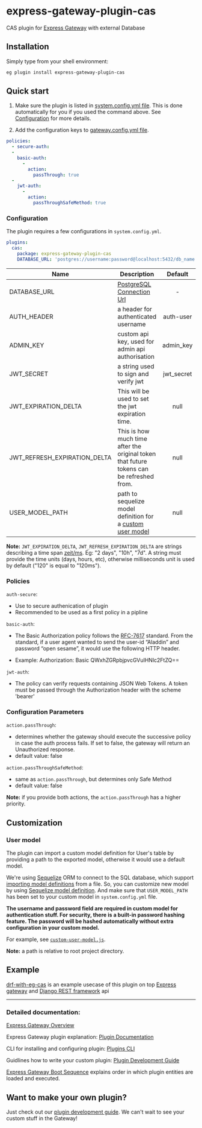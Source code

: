 # express-gateway-plugin-cas

CAS plugin for [Express Gateway](http://www.express-gateway.io/) with external Database

## Installation

Simply type from your shell environment:

```bash
eg plugin install express-gateway-plugin-cas
```

## Quick start

1.  Make sure the plugin is listed in [system.config.yml file](https://www.express-gateway.io/docs/configuration/system.config.yml/).
    This is done automatically for you if you used the command above. See [Configuration](#configuration) for more details.

2.  Add the configuration keys to [gateway.config.yml file](https://www.express-gateway.io/docs/configuration/gateway.config.yml/).

```yaml
policies:
  - secure-auth:
  -
    basic-auth:
      -
        action:
          passThrough: true
  -
    jwt-auth:
      -
        action:
          passThroughSafeMethod: true
```

### Configuration

The plugin requires a few configurations in `system.config.yml`.

```yaml
plugins:
  cas:
    package: express-gateway-plugin-cas
    DATABASE_URL: 'postgres://username:password@localhost:5432/db_name'
```
|Name|Description|Default|Require|
|----|-----------|:-----:|:-----:|
|DATABASE_URL|[PostgreSQL Connection Url](https://www.postgresql.org/docs/current/static/libpq-connect.html#LIBPQ-CONNSTRING)|-|Yes|
|AUTH_HEADER|a header for authenticated username|auth-user|-|
|ADMIN_KEY|custom api key, used for admin api authorisation|admin_key|-|
|JWT_SECRET|a string used to sign and verify jwt|jwt_secret|-|
|JWT_EXPIRATION_DELTA|This will be used to set the jwt expiration time.|null|-|
|JWT_REFRESH_EXPIRATION_DELTA|This is how much time after the original token that future tokens can be refreshed from.|null|-|
|USER_MODEL_PATH|path to sequelize model definition for a [custom user model](#customization)|null|-|

**Note:** `JWT_EXPIRATION_DELTA`, `JWT_REFRESH_EXPIRATION_DELTA` are strings describing a time span [zeit/ms](https://github.com/zeit/ms). Eg: "2 days", "10h", "7d". A string must provide the time units (days, hours, etc), otherwise milliseconds unit is used by default ("120" is equal to "120ms").

### Policies

`auth-secure`:
* Use to secure authenication of plugin
* Recommended to be used as a first policy in a pipline 

`basic-auth`:
* The Basic Authorization policy follows the [RFC-7617](https://tools.ietf.org/html/rfc7617) standard. From the standard, if a user agent wanted to send the user-id “Aladdin” and password “open sesame”, it would use the following HTTP header.

* Example: Authorization: Basic QWxhZGRpbjpvcGVuIHNlc2FtZQ==

`jwt-auth`: 
* The policy can verify requests containing JSON Web Tokens. A token must be passed through the Authorization header with the scheme 'bearer'

### Configuration Parameters

`action.passThrough`:

-   determines whether the gateway should execute the successive policy in case the auth process fails. If set to false, the gateway will return an Unauthorized response.
-   default value: false

`action.passThroughSafeMethod`:

-   same as `action.passThrough`, but determines only Safe Method
-   default value: false

**Note:** if you provide both actions, the `action.passThrough` has a higher priority.

## Customization

### User model

The plugin can import a custom model definition for User's table by providing a path to the exported model, otherwise it would use a default model.

We're using [Sequelize](http://docs.sequelizejs.com/) ORM to connect to the SQL database, which support [importing model definitions](http://docs.sequelizejs.com/manual/tutorial/models-definition.html#import) from a file. So, you can customize new model by using [Sequelize model definition](http://docs.sequelizejs.com/manual/tutorial/models-definition.html).
 And make sure that `USER_MODEL_PATH` has been set to your custom model in `system.config.yml` file.

**The username and password field are required in custom model for authentication stuff. For security, there is a built-in password hashing feature. The password will be hashed automatically without extra configuration in your custom model.**

For example, see [`custom-user-model.js`](https://gist.github.com/WhatTheFar/a8f26d692ea758ea06238eb1d7f3bc86).

**Note:** a path is relative to root project directory.

## Example

[drf-with-eg-cas](https://github.com/WhatTheFar/drf-with-eg-cas-example) is an example usecase of this plugin on top [Express gateway](https://www.express-gateway.io/) and [Django REST framework](http://www.django-rest-framework.org/) api

---

### Detailed documentation:

[Express Gateway Overview](http://www.express-gateway.io/about/)

Express Gateway plugin explanation:
[Plugin Documentation](http://www.express-gateway.io/docs/plugins/)

CLI for installing and configuring plugin:
[Plugins CLI](http://localhost:4000/docs/cli/plugins/)

Guidlines how to write your custom plugin:
[Plugin Development Guide](http://www.express-gateway.io/docs/plugins/development-guide)

[Express Gateway Boot Sequence](http://www.express-gateway.io/docs/plugins/boot-sequence) explains order in which plugin entities are loaded and executed.

## Want to make your own plugin?

Just check out our [plugin development guide](https://www.express-gateway.io/docs/plugins/).
We can't wait to see your custom stuff in the Gateway!
